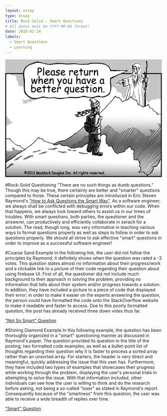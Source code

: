 ```yaml
---
layout: essay
type: essay
title: Rock-Solid - Smart Questions
# All dates must be YYYY-MM-DD format!
date: 2018-01-24
labels:
  - Smart Questions
  - Learning
---
```

<img class="ui medium right floated rounded image" src="../images/smartquestion.jpg">

#Rock-Solid Questioning
"There are no such things as dumb questions." Though this may be true, there certainly are better and "smarter" questions compared to those. These certain principles are introduced in Eric Steven Raymond's ["How to Ask Questions the Smart Way"](http://www.catb.org/esr/faqs/smart-questions.html). As a software engineer, we always shall be conflicted with debugging errors within our code. When that happens, we always look toward others to assist us in our times of troubles. With smart questions, both parties, the questioner and the answerer, can productively and efficiently collaborate in serach for a solution. The read, though long, was very informative in teaching various ways to format questions properly as well as steps to follow in order to ask questions properly. We should all strive to ask effective "smart" questions in order to improve as a successful software engineer!

#Coarse Sand Example
In the following link, the user did not follow the principles by Raymond; it definitely shows when the question was rated a -3 votes. This question states almost no information about their progress/work and a clickable link to a picture of their code regarding their question about using firebase UI. First of all, the questioner did not include much background to their approach in solving the problem, providing no information that tells about their system and/or progress towards a solution. In addition, they have included a picture to a piece of code that displayed their error; in order to make it easier on the experts answering the question, the person could have formatted the code onto the StackOverflow website to make it readable and faster to access. Due to this poorly formatted question, the post has already received three down votes thus far.

["Not So Smart" Question](https://stackoverflow.com/questions/54358910/uncheck-call-firebaselistadapter-using-listview)

#Shining Diamond Example
In this following example, the question has been thoroughly organized in a "smart" questioning manner as discussed in Raymond's paper. The question provided its question in the title of the posting, two formatted code examples, as well as a bullet-point list of thoughts regarding their question why it is faster to process a sorted array rather than an unsorted array. For starters, the header is very direct and meaningful, quickly addressing the issue that this user has. Furthermore, they have included two types of examples that showcases their progress while working through the problem, displaying the user's personal trials in attempting to solve the issue. With that information included, other individuals can see how the user is willing to think and do the research before asking, not being a so-called "loser" as stated in Raymond's report. Consequently because of the "smartness" from this question, the user was able to receive a wide breadth of replies over time. 

["Smart" Question](https://stackoverflow.com/questions/11227809/why-is-it-faster-to-process-a-sorted-array-than-an-unsorted-array)
